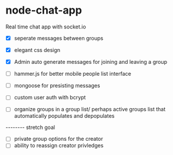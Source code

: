 # node-chat-app
Real time chat app with socket.io

- [x] seperate messages between groups
- [x] elegant css design
- [x] Admin auto generate messages for joining and leaving a group

- [ ] hammer.js for better mobile people list interface
- [ ] mongoose for presisting messages
- [ ] custom user auth with bcrypt
- [ ] organize groups in a group list/ perhaps active groups list that automatically populates and depopulates 

-------- stretch goal

- [ ] private group options for the creator
- [ ] ability to reassign creator privledges 
